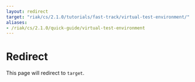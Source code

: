 ```yaml
---
layout: redirect
target: "riak/cs/2.1.0/tutorials/fast-track/virtual-test-environment/"
aliases:
- /riak/cs/2.1.0/quick-guide/virtual-test-environment
---
```


# Redirect

This page will redirect to `target`.
